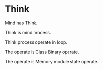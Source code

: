 # Think

Mind has Think.

Think is mind process.

Think process operate in loop.

The operate is Class Binary operate.

The operate is Memory module state operate.